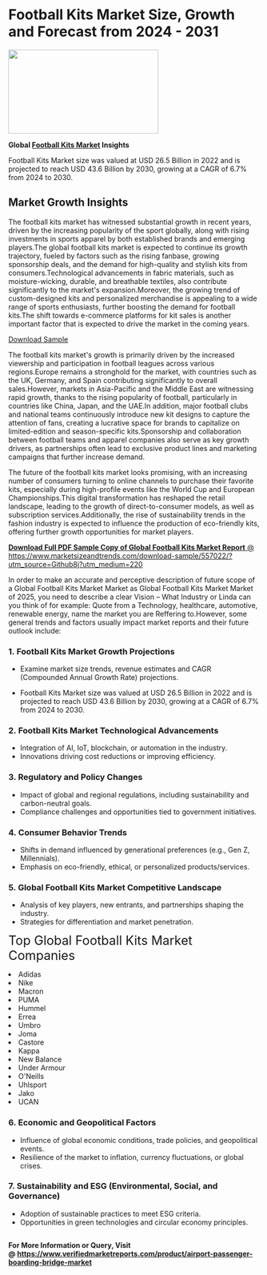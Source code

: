 <H1>Football Kits Market Size, Growth and Forecast from 2024 - 2031</H1><img class="aligncenter size-medium wp-image-584254" src="https://thirdeyenews.in/wp-content/uploads/2024/09/Global-Market-Research-300x168.jpeg" alt="" width="300" height="168" /><p><strong>Global&nbsp;<a href="https://www.marketsizeandtrends.com/download-sample/557022/?utm_source=Github8j?utm_medium=220">Football Kits Market</a> Insights</strong></p><p>Football Kits Market size was valued at USD 26.5 Billion in 2022 and is projected to reach USD 43.6 Billion by 2030, growing at a CAGR of 6.7% from 2024 to 2030.</p><p><h2>Market Growth Insights</h2> <p>The football kits market has witnessed substantial growth in recent years, driven by the increasing popularity of the sport globally, along with rising investments in sports apparel by both established brands and emerging players.The global football kits market is expected to continue its growth trajectory, fueled by factors such as the rising fanbase, growing sponsorship deals, and the demand for high-quality and stylish kits from consumers.Technological advancements in fabric materials, such as moisture-wicking, durable, and breathable textiles, also contribute significantly to the market's expansion.Moreover, the growing trend of custom-designed kits and personalized merchandise is appealing to a wide range of sports enthusiasts, further boosting the demand for football kits.The shift towards e-commerce platforms for kit sales is another important factor that is expected to drive the market in the coming years.</p> <p><a href="#">Download Sample</a></p> <p>The football kits market's growth is primarily driven by the increased viewership and participation in football leagues across various regions.Europe remains a stronghold for the market, with countries such as the UK, Germany, and Spain contributing significantly to overall sales.However, markets in Asia-Pacific and the Middle East are witnessing rapid growth, thanks to the rising popularity of football, particularly in countries like China, Japan, and the UAE.In addition, major football clubs and national teams continuously introduce new kit designs to capture the attention of fans, creating a lucrative space for brands to capitalize on limited-edition and season-specific kits.Sponsorship and collaboration between football teams and apparel companies also serve as key growth drivers, as partnerships often lead to exclusive product lines and marketing campaigns that further increase demand.<p>The future of the football kits market looks promising, with an increasing number of consumers turning to online channels to purchase their favorite kits, especially during high-profile events like the World Cup and European Championships.This digital transformation has reshaped the retail landscape, leading to the growth of direct-to-consumer models, as well as subscription services.Additionally, the rise of sustainability trends in the fashion industry is expected to influence the production of eco-friendly kits, offering further growth opportunities for market players.</p> <p><a href="#"></p><p><span class=""><strong>Download Full PDF Sample Copy of Global Football Kits Market Report</strong> @ <a href="https://www.marketsizeandtrends.com/download-sample/557022/?utm_source=Github8j?utm_medium=220" target="_blank">https://www.marketsizeandtrends.com/download-sample/557022/?utm_source=Github8j?utm_medium=220</a></span></p><p>In order to make an accurate and perceptive description of future scope of a Global&nbsp;Football Kits Market Market as Global&nbsp;Football Kits Market Market of 2025, you need to describe a clear Vision &ndash; What Industry or Linda can you think of for example: Quote from a Technology, healthcare, automotive, renewable energy, name the market you are Reffering to.However, some general trends and factors usually impact market reports and their future outlook include:</p><h3>1.&nbsp;<strong>Football Kits Market Growth Projections</strong></h3><ul><li>Examine market size trends, revenue estimates and CAGR (Compounded Annual Growth Rate) projections.</li><li><p>Football Kits Market size was valued at USD 26.5 Billion in 2022 and is projected to reach USD 43.6 Billion by 2030, growing at a CAGR of 6.7% from 2024 to 2030.</p></li></ul><h3>2.&nbsp;<strong>Football Kits Market Technological Advancements</strong></h3><ul><li>Integration of AI, IoT, blockchain, or automation in the industry.</li><li>Innovations driving cost reductions or improving efficiency.</li></ul><h3>3.&nbsp;<strong>Regulatory and Policy Changes</strong></h3><ul><li>Impact of global and regional regulations, including sustainability and carbon-neutral goals.</li><li>Compliance challenges and opportunities tied to government initiatives.</li></ul><h3>4.&nbsp;<strong>Consumer Behavior Trends</strong></h3><ul><li>Shifts in demand influenced by generational preferences (e.g., Gen Z, Millennials).</li><li>Emphasis on eco-friendly, ethical, or personalized products/services.</li></ul><h3>5.&nbsp;<strong>Global Football Kits Market Competitive Landscape</strong></h3><ul><li>Analysis of key players, new entrants, and partnerships shaping the industry.</li><li>Strategies for differentiation and market penetration.</li></ul><p data-pm-slice="1 1 []"><span style="color: inherit; font-family: inherit; font-size: 25px;">Top Global Football Kits Market Companies</span></p><div class="" data-test-id=""><p><li>Adidas</li><li> Nike</li><li> Macron</li><li> PUMA</li><li> Hummel</li><li> Errea</li><li> Umbro</li><li> Joma</li><li> Castore</li><li> Kappa</li><li> New Balance</li><li> Under Armour</li><li> O'Neills</li><li> Uhlsport</li><li> Jako</li><li> UCAN</li></p></div><h3>6.&nbsp;<strong>Economic and Geopolitical Factors</strong></h3><ul><li>Influence of global economic conditions, trade policies, and geopolitical events.</li><li>Resilience of the market to inflation, currency fluctuations, or global crises.</li></ul><h3>7.&nbsp;<strong>Sustainability and ESG (Environmental, Social, and Governance)</strong></h3><ul><li>Adoption of sustainable practices to meet ESG criteria.</li><li>Opportunities in green technologies and circular economy principles.</li></ul><h2><strong style="font-size: 14px;">For More Information or Query, Visit @&nbsp;</strong><a style="background-color: #ffffff; font-size: 14px;" href="https://www.marketsizeandtrends.com/report/football-kits-market/" target="_blank">https://www.verifiedmarketreports.com/product/airport-passenger-boarding-bridge-market</a></h2>